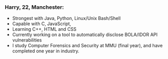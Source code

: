 ### Harry, 22, Manchester:
- Strongest with Java, Python, Linux/Unix Bash/Shell
- Capable with C, JavaScript,
- Learning C++, HTML and CSS
- Currently working on a tool to automatically disclose BOLA/IDOR API vulnerabilities
- I study Computer Forensics and Security at MMU (final year), and have completed one year in industry.
